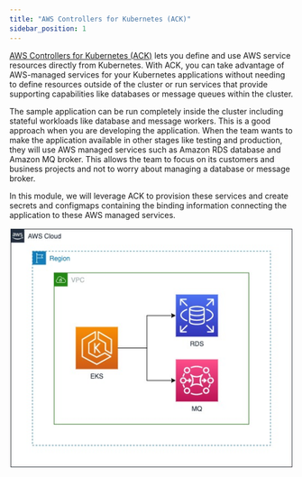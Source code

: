 ```yaml
---
title: "AWS Controllers for Kubernetes (ACK)"
sidebar_position: 1
---
```


[AWS Controllers for Kubernetes (ACK)](https://aws-controllers-k8s.github.io/community/) lets you define and use AWS service resources directly from Kubernetes. 
With ACK, you can take advantage of AWS-managed services for your Kubernetes applications without needing to define resources outside of the cluster or run services that provide supporting capabilities like databases or message queues within the cluster.

The sample application can be run completely inside the cluster including stateful workloads like database and message workers. This is a good
approach when you are developing the application. When the team wants to make the application available in other stages like testing and production, they will use AWS managed services such as Amazon RDS database and Amazon MQ broker. This allows the team to focus on its customers and business projects and not to worry about managing a database or message broker.

In this module, we will leverage ACK to provision these services and create secrets and configmaps containing the binding information connecting the application to these AWS managed services.

![EKS with RDS and MQ](./assets/eks-workshop-ack.jpg)
